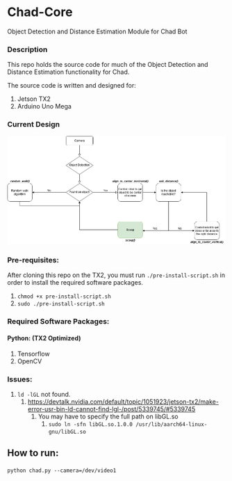 # Chad-Core

Object Detection and Distance Estimation Module for Chad Bot

### Description
This repo holds the source code for much of the Object Detection and Distance Estimation functionality for Chad. 

The source code is written and designed for:
1. Jetson TX2
1. Arduino Uno Mega

### Current Design
![](CHAD_v2.png)

### Pre-requisites:
After cloning this repo on the TX2, you must run `./pre-install-script.sh` in order to install the required software packages.
1. `chmod +x pre-install-script.sh`
1. `sudo ./pre-install-script.sh`

### Required Software Packages:
#### Python: (TX2 Optimized)
1. Tensorflow 
1. OpenCV

### Issues:
1. `ld -lGL` not found.
    1. https://devtalk.nvidia.com/default/topic/1051923/jetson-tx2/make-error-usr-bin-ld-cannot-find-lgl-/post/5339745/#5339745
        1. You may have to specify the full path on libGL.so
            1. `sudo ln -sfn libGL.so.1.0.0 /usr/lib/aarch64-linux-gnu/libGL.so`

## How to run:
`python chad.py --camera=/dev/video1`
